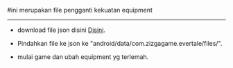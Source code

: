 #ini merupakan file pengganti kekuatan equipment
***

* download file json disini [Disini]().

* Pindahkan file ke json ke "android/data/com.zizgagame.evertale/files/".

* mulai game dan ubah equipment yg terlemah.
